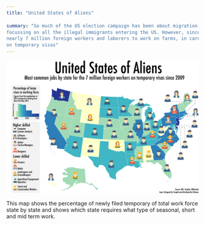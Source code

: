 ```yaml
---
title: "United States of Aliens"

summary: "So much of the US election campaign has been about migration this year. Mostly
focussing on all the illegal immigrants entering the US. However, since 2009 US companies have hired
nearly 7 million foreign workers and laborers to work on farms, in care taking jobs, or as computer engineers
on temporary visas"
---
```


![Graph](graphs/TOPJOBS_MAP_v3.png)

This map shows the percentage of newly filed temporary of total work force
state by state and shows which state requires what type of seasonal, short and
mid term work.
